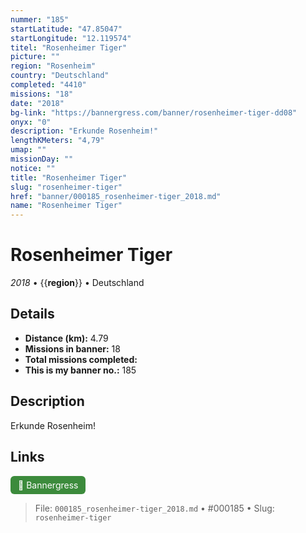 ```yaml
---
nummer: "185"
startLatitude: "47.85047"
startLongitude: "12.119574"
titel: "Rosenheimer Tiger"
picture: ""
region: "Rosenheim"
country: "Deutschland"
completed: "4410"
missions: "18"
date: "2018"
bg-link: "https://bannergress.com/banner/rosenheimer-tiger-dd08"
onyx: "0"
description: "Erkunde Rosenheim!"
lengthKMeters: "4,79"
umap: ""
missionDay: ""
notice: ""
title: "Rosenheimer Tiger"
slug: "rosenheimer-tiger"
href: "banner/000185_rosenheimer-tiger_2018.md"
name: "Rosenheimer Tiger"
---
```

# Rosenheimer Tiger

*2018* • {{__region__}} • Deutschland





## Details
- **Distance (km):** 4.79
- **Missions in banner:** 18
- **Total missions completed:** 
- **This is my banner no.:** 185



## Description
Erkunde Rosenheim!



## Links
<a href="https://bannergress.com/banner/rosenheimer-tiger-dd08" target="_blank" style="display:inline-block;margin-right:8px;padding:6px 12px;background:#3c8b3c;color:#fff;text-decoration:none;border-radius:6px;">🔗 Bannergress</a>



> File: `000185_rosenheimer-tiger_2018.md` • #000185 • Slug: `rosenheimer-tiger`
